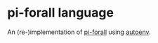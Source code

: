 # pi-forall language

An (re-)implementation of [pi-forall](https://github.com/sweirich/pi-forall)
using [autoenv](https://github.com/sweirich/autoenv).